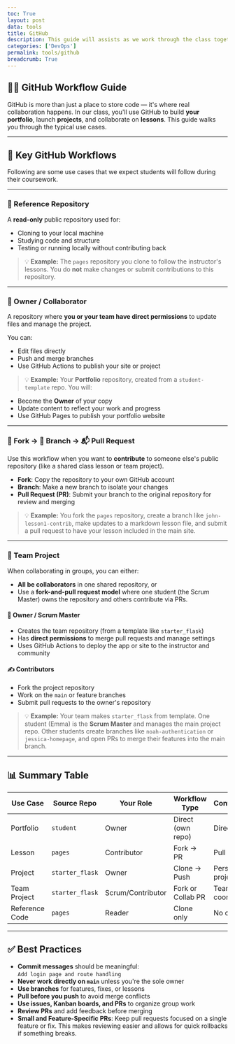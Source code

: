 ```yaml
---
toc: True
layout: post
data: tools
title: GitHub 
description: This guide will assists as we work through the class together — this is not comprehensive as we will evolve on GitHub collaboration together!
categories: ['DevOps']
permalink: tools/github
breadcrumb: True 
---
```


## 🧑‍💻 GitHub Workflow Guide

GitHub is more than just a place to store code — it's where real collaboration happens. In our class, you'll use GitHub to build **your portfolio**, launch **projects**, and collaborate on **lessons**. This guide walks you through the typical use cases.

---

## 🔑 Key GitHub Workflows

Following are some use cases that we expect students will follow during their coursework.

---

### 📘 Reference Repository

A **read-only** public repository used for:

- Cloning to your local machine
- Studying code and structure
- Testing or running locally without contributing back

> 💡 **Example:** The `pages` repository you clone to follow the instructor's lessons. You do **not** make changes or submit contributions to this repository.

---

### 👤 Owner / Collaborator

A repository where **you or your team have direct permissions** to update files and manage the project.

You can:

- Edit files directly
- Push and merge branches
- Use GitHub Actions to publish your site or project

> 💡 **Example:** Your **Portfolio** repository, created from a `student-template` repo. You will:

- Become the **Owner** of your copy
- Update content to reflect your work and progress
- Use GitHub Pages to publish your portfolio website

---

### 🍴 Fork → 🌿 Branch → 📬 Pull Request

Use this workflow when you want to **contribute** to someone else's public repository (like a shared class lesson or team project).

- **Fork**: Copy the repository to your own GitHub account
- **Branch**: Make a new branch to isolate your changes
- **Pull Request (PR)**: Submit your branch to the original repository for review and merging

> 💡 **Example:** You fork the `pages` repository, create a branch like `john-lesson1-contrib`, make updates to a markdown lesson file, and submit a pull request to have your lesson included in the main site.

---

### 🤝 Team Project

When collaborating in groups, you can either:

- **All be collaborators** in one shared repository, or
- Use a **fork-and-pull request model** where one student (the Scrum Master) owns the repository and others contribute via PRs.

#### 👑 Owner / Scrum Master

- Creates the team repository (from a template like `starter_flask`)
- Has **direct permissions** to merge pull requests and manage settings
- Uses GitHub Actions to deploy the app or site to the instructor and community

#### ✍️ Contributors

- Fork the project repository
- Work on the `main` or feature branches
- Submit pull requests to the owner's repository

> 💡 **Example:** Your team makes `starter_flask` from template. One student (Emma) is the **Scrum Master** and manages the main project repo. Other students create branches like `noah-authentication` or `jessica-homepage`, and open PRs to merge their features into the main branch.

---

## 📊 Summary Table

| Use Case       | Source Repo      | Your Role         | Workflow Type        | Contributions     | Publishing         |
|----------------|------------------|--------------------|----------------------|-------------------|--------------------|
| Portfolio      | `student`        | Owner              | Direct (own repo)    | Direct edits      | GitHub Pages       |
| Lesson         | `pages`          | Contributor        | Fork → PR            | Pull requests     | Instructor merges  |
| Project        | `starter_flask`  | Owner              | Clone → Push         | Personal project  | GitHub Pages/API   |
| Team Project   | `starter_flask`  | Scrum/Contributor  | Fork or Collab PR    | Team coordination | GitHub Actions     |
| Reference Code | `pages`          | Reader             | Clone only           | No changes        | Local only         |

---

## ✅ Best Practices

- **Commit messages** should be meaningful:  
  `Add login page and route handling`
- **Never work directly on `main`** unless you're the sole owner
- **Use branches** for features, fixes, or lessons
- **Pull before you push** to avoid merge conflicts
- **Use issues, Kanban boards, and PRs** to organize group work
- **Review PRs** and add feedback before merging
- **Small and Feature-Specific PRs**: Keep pull requests focused on a single feature or fix. This makes reviewing easier and allows for quick rollbacks if something breaks.
